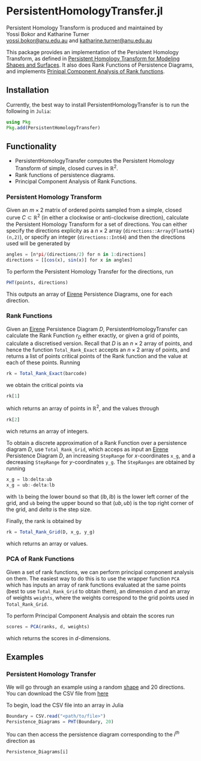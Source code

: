 # PersistentHomologyTransfer.jl

Persistent Homology Transform is produced and maintained by \
Yossi Bokor and Katharine Turner \
<yossi.bokor@anu.edu.au> and <katharine.turner@anu.edu.au> 

This package provides an implementation of the Persistent Homology Transform, as defined in [Persistent Homology Transform for Modeling Shapes and Surfaces](https://arxiv.org/abs/1310.1030). It also does Rank Functions of Persistence Diagrams, and implements [Prinipal Component Analysis of Rank functions](https://www.sciencedirect.com/science/article/pii/S0167278916000476).


## Installation
Currently, the best way to install PersistentHomologyTransfer is to run the following in `Julia`:
```julia
using Pkg
Pkg.add(PersistentHomologyTransfer)
```
## Functionality
- PersistentHomologyTransfer computes the Persistent Homology Transform of simple, closed curves in $\mathbb{R}^2$.
- Rank functions of persistence diagrams. 
- Principal Component Analysis of Rank Functions.

### Persistent Homology Transform
Given an $m \times 2$ matrix of ordered points sampled from a simple, closed curve $C \subset \mathbb{R}^2$ (in either a clockwise or anti-clockwise direction), calculate the Persistent Homology Transform for a set of directions. You can either specify the directions explicity as a $n \times 2$ array (`directions::Array{Float64}(n,2)`), or specify an integer (`directions::Int64`) and then the directions used will be generated by
```julia
angles = [n*pi/(directions/2) for n in 1:directions]
directions = [[cos(x), sin(x)] for x in angles]
```
To perform the Persistent Homology Transfer for the directions, run
```julia
PHT(points, directions)
```

This outputs an array of [Eirene](https://github.com/Eetion/Eirene.jl) Persistence Diagrams, one for each direction. 

### Rank Functions
Given an [Eirene](https://github.com/Eetion/Eirene.jl) Persistence Diagram $D$, PersistentHomologyTransfer can calculate the Rank Function $r_D$ either exactly, or given a grid of points, calculate a discretised version. Recall that $D$ is an $n \times 2$ array of points, and hence the function `Total_Rank_Exact` accepts an $n \times 2$ array of points, and returns a list of points critical points of the Rank function and the value at each of these points. Running 

```julia
rk = Total_Rank_Exact(barcode)
```
we obtain the critical points via
```julia
rk[1]
```
which returns an array of points in $\mathbb{R}^2$, and the values through
```julia
rk[2]
```
wich returns an array of integers.

To obtain a discrete approximation of a Rank Function over a persistence diagram $D$, use `Total_Rank_Grid`, which acceps as input an [Eirene](https://github.com/Eetion/Eirene.jl) Persistence Diagram $D$, an increasing `StepRange` for $x$-coordinates `x_g`, and a decreasing `StepRange` for $y$-coordinates `y_g`. The `StepRanges` are obtained by running

```julia
x_g = lb:delta:ub
x_g = ub:-delta:lb
```
with `lb` being the lower bound so that $(lb, lb)$ is the lower left corner of the grid, and `ub` being the upper bound so that $(ub,ub)$ is the top right corner of the grid, and $delta$ is the step size. 

Finally, the rank is obtained by

```julia
rk = Total_Rank_Grid(D, x_g, y_g)
```
which returns an array or values. 

### PCA of Rank Functions

Given a set of rank functions, we can perform principal component analysis on them. The easiest way to do this is to use the wrapper function `PCA` which has inputs an array of rank functions evaluated at the same points (best to use `Total_Rank_Grid` to obtain them), an dimension $d$ and an array of weights `weights`, where the weights correspond to the grid points used in `Total_Rank_Grid`.

To perform Principal Component Analysis and obtain the scores run

```julia
scores = PCA(ranks, d, weights)
```
which returns the scores in $d$-dimensions.

## Examples
### Persistent Homology Transfer
We will go through an example using a random [shape](https://github.com/yossibokor/PersistentHomologyTransfer.jl/Example/Example1.png) and 20 directions. You can download the CSV file from [here](https://github.com/yossibokor/PersistentHomologyTransfer.jl/Example/Example1.csv)

To begin, load the CSV file into an array in Julia 

```julia
Boundary = CSV.read("<path/to/file>")
Persistence_Diagrams = PHT(Boundary, 20)
```

You can then access the persistence diagram corresponding to the $i^{th}$ direction as

```julia
Persistence_Diagrams[i]
```
<!---### Rank Functions -->